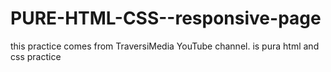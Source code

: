 # PURE-HTML-CSS--responsive-page
this practice comes from TraversiMedia YouTube channel.
is pura html and css practice 
